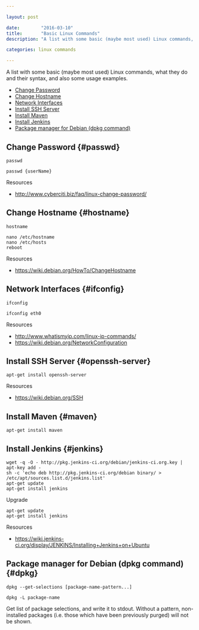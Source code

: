 ```yaml
---

layout: post

date:        "2016-03-10"
title:       "Basic Linux Commands"
description: "A list with some basic (maybe most used) Linux commands, what they do and their syntax, and also some usage examples."

categories: linux commands

---
```



A list with some basic (maybe most used) Linux commands, what they do and their syntax, and also some usage examples.

- <a href="#passwd">Change Password</a>
- <a href="#hostname">Change Hostname</a>
- <a href="#ifconfig">Network Interfaces</a>
- <a href="#openssh-server">Install SSH Server</a>
- <a href="#maven">Install Maven</a>
- <a href="#jenkins">Install Jenkins</a>
- <a href="#dpkg">Package manager for Debian (dpkg command)</a>


## Change Password {#passwd}

```terminal
passwd
```

```terminal
passwd {userName}
```

Resources
- <a href="http://www.cyberciti.biz/faq/linux-change-password/">http://www.cyberciti.biz/faq/linux-change-password/</a>


## Change Hostname {#hostname}

```terminal
hostname
```

```terminal
nano /etc/hostname
nano /etc/hosts
reboot
```

Resources
- <a href="https://wiki.debian.org/HowTo/ChangeHostname">https://wiki.debian.org/HowTo/ChangeHostname</a>


## Network Interfaces {#ifconfig}

```terminal
ifconfig
```

```terminal
ifconfig eth0
```

Resources
- <a href="http://www.whatismyip.com/linux-ip-commands/">http://www.whatismyip.com/linux-ip-commands/</a>
- <a href="https://wiki.debian.org/NetworkConfiguration">https://wiki.debian.org/NetworkConfiguration</a>


## Install SSH Server {#openssh-server}

```terminal
apt-get install openssh-server
```

Resources
- <a href="https://wiki.debian.org/SSH">https://wiki.debian.org/SSH</a>


## Install Maven {#maven}

```terminal
apt-get install maven
```


## Install Jenkins {#jenkins}

```terminal
wget -q -O - http://pkg.jenkins-ci.org/debian/jenkins-ci.org.key | apt-key add -
sh -c 'echo deb http://pkg.jenkins-ci.org/debian binary/ > /etc/apt/sources.list.d/jenkins.list'
apt-get update
apt-get install jenkins
```

Upgrade

```terminal
apt-get update
apt-get install jenkins
```

Resources
- <a href="https://wiki.jenkins-ci.org/display/JENKINS/Installing+Jenkins+on+Ubuntu">https://wiki.jenkins-ci.org/display/JENKINS/Installing+Jenkins+on+Ubuntu</a>


## Package manager for Debian (dpkg command) {#dpkg}

```terminal
dpkg --get-selections [package-name-pattern...]
```

```terminal
dpkg -L package-name
```

Get list of package selections, and write it to stdout.
Without a pattern, non-installed packages (i.e. those which have been previously purged) will not be shown.